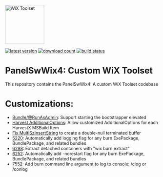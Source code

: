 <img src="https://github.com/wixtoolset/Home/raw/master/imgs/wix-white-bg.png" alt="WiX Toolset" height="128" />

[![latest version](https://img.shields.io/nuget/vpre/wix)](https://www.nuget.org/packages/PanelSwWix4)
[![download count](https://img.shields.io/nuget/dt/wix)](https://www.nuget.org/stats/packages/PanelSwWix4?groupby=Version)
[![build status](https://img.shields.io/github/actions/workflow/status/nirbar/wix4/build.yml?branch=develop)](https://github.com/wixtoolset/wix/actions/workflows/build.yml?query=branch%3Adevelop)

# PanelSwWix4: Custom WiX Toolset

This repository contains the PanelSwWix4: A custom WiX Toolset codebase

# Customizations:

- [Bundle/@RunAsAdmin](https://github.com/wixtoolset/issues/issues/5309): Support starting the bootstrapper elevated
- [Harvest AdditionalOptions](https://github.com/wixtoolset/issues/issues/7427): Allow customized AdditionalOptions for each HarvestX MSBuild Item
- [Fix MultiSzInsertString](https://github.com/wixtoolset/issues/issues/7311) to create a double-null terminated buffer
- [5220](https://github.com/wixtoolset/issues/issues/5220): Automatically add logging flag for any burn ExePackage, BundlePackage, and related bundles
- [6298](https://github.com/wixtoolset/issues/issues/6298): Extract detached containers with "wix burn extract"
- [6252](https://github.com/wixtoolset/issues/issues/6252): Automatically add -norestart flag for any burn ExePackage, BundlePackage, and related bundles
- [7552](https://github.com/wixtoolset/issues/issues/7552): Add burn command line argument to log to console: /clog or /conlog
